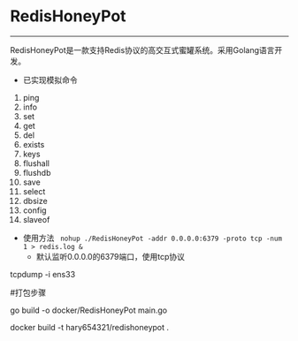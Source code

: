 # RedisHoneyPot
***
RedisHoneyPot是一款支持Redis协议的高交互式蜜罐系统。采用Golang语言开发。

* 已实现模拟命令
1. ping
2. info
3. set
4. get
5. del
6. exists
7. keys
8. flushall
9. flushdb
10. save
11. select
12. dbsize
13. config
14. slaveof

* 使用方法
``` nohup ./RedisHoneyPot -addr 0.0.0.0:6379 -proto tcp -num 1 > redis.log &```
  * 默认监听0.0.0.0的6379端口，使用tcp协议

tcpdump -i ens33



#打包步骤

 go build -o docker/RedisHoneyPot main.go

docker build -t hary654321/redishoneypot  .
